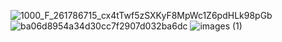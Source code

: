 ![1000_F_261786715_cx4tTwf5zSXKyF8MpWc1Z6pdHLk98pGb](https://github.com/user-attachments/assets/08732813-86e8-41a3-a8a6-dd8946aa72ba)
![ba06d8954a34d30cc7f2907d032ba6dc](https://github.com/user-attachments/assets/1d96262a-7bb7-4472-b686-f850fa9b4244)
![images (1)](https://github.com/user-attachments/assets/5c0001c3-8446-41b3-94b0-f144c37753e2)
